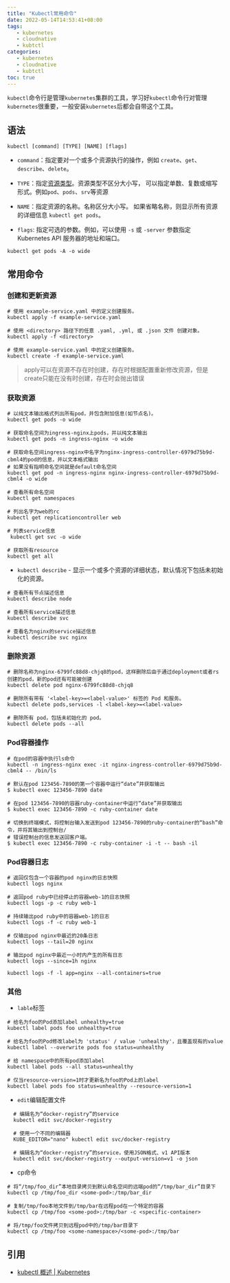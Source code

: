 ```yaml
---
title: "Kubectl常用命令"
date: 2022-05-14T14:53:41+08:00
tags:
   - kubernetes
   - cloudnative
   - kubtctl
categories:
   - kubernetes
   - cloudnative
   - kubtctl
toc: true
---
```


`kubectl`命令行是管理`kubernetes`集群的工具，学习好`kubectl`命令行对管理`kubernetes`很重要，一般安装`kubernetes`后都会自带这个工具。



## 语法

```shell
kubectl [command] [TYPE] [NAME] [flags]
```

* `command`：指定要对一个或多个资源执行的操作，例如 `create`、`get`、`describe`、`delete`。

* `TYPE`：指定[资源类型](https://kubernetes.io/zh/docs/reference/kubectl/overview/#%E8%B5%84%E6%BA%90%E7%B1%BB%E5%9E%8B)。资源类型不区分大小写， 可以指定单数、复数或缩写形式。例如`pod`、`pods`、`srv`等资源

* `NAME`：指定资源的名称。名称区分大小写。 如果省略名称，则显示所有资源的详细信息 `kubectl get pods`。

* `flags`: 指定可选的参数。例如，可以使用 `-s` 或 `-server` 参数指定 Kubernetes API 服务器的地址和端口。

```shell
kubectl get pods -A -o wide
```



## 常用命令

### 创建和更新资源

```shell
# 使用 example-service.yaml 中的定义创建服务。
kubectl apply -f example-service.yaml

# 使用 <directory> 路径下的任意 .yaml, .yml, 或 .json 文件 创建对象。
kubectl apply -f <directory>

# 使用 example-service.yaml 中的定义创建服务。
kubectl create -f example-service.yaml
```

> apply可以在资源不存在时创建，存在时根据配置重新修改资源，但是create只能在没有时创建，存在时会抛出错误



### 获取资源

```shell
# 以纯文本输出格式列出所有pod，并包含附加信息(如节点名)。
kubectl get pods -o wide

# 获取命名空间为ingress-nginx上pods，并以纯文本输出
kubectl get pods -n ingress-nginx -o wide

# 获取命名空间ingress-nginx中名字为nginx-ingress-controller-6979d75b9d-cbml4的pod的信息，并以文本格式输出
# 如果没有指明命名空间就是default命名空间
kubectl get pod -n ingress-nginx nginx-ingress-controller-6979d75b9d-cbml4 -o wide

# 查看所有命名空间
kubectl get namespaces

# 列出名字为web的rc
kubectl get replicationcontroller web

# 列表service信息
 kubectl get svc -o wide

# 获取所有resource
kubectl get all
```

* `kubectl describe` - 显示一个或多个资源的详细状态，默认情况下包括未初始化的资源。

```shell
# 查看所有节点描述信息
kubectl describe node

# 查看所有service描述信息
kubectl describe svc

# 查看名为nginx的service描述信息
kubectl describe svc nginx
```



### 删除资源

```shell
# 删除名称为nginx-6799fc88d8-chjq8的pod，这样删除后由于通过deployment或者rs创建的pod，新的pod还有可能被创建
kubectl delete pod nginx-6799fc88d8-chjq8

# 删除所有带有 '<label-key>=<label-value>' 标签的 Pod 和服务。
kubectl delete pods,services -l <label-key>=<label-value>

# 删除所有 pod，包括未初始化的 pod。
kubectl delete pods --all
```



### Pod容器操作

```shell
# 在pod的容器中执行ls命令
kubectl -n ingress-nginx exec -it nginx-ingress-controller-6979d75b9d-cbml4 -- /bin/ls

# 默认在pod 123456-7890的第一个容器中运行“date”并获取输出
$ kubectl exec 123456-7890 date

# 在pod 123456-7890的容器ruby-container中运行“date”并获取输出
$ kubectl exec 123456-7890 -c ruby-container date

# 切换到终端模式，将控制台输入发送到pod 123456-7890的ruby-container的“bash”命令，并将其输出到控制台/
# 错误控制台的信息发送回客户端。
$ kubectl exec 123456-7890 -c ruby-container -i -t -- bash -il
```



### Pod容器日志

```shell
# 返回仅包含一个容器的pod nginx的日志快照
kubectl logs nginx

# 返回pod ruby中已经停止的容器web-1的日志快照
kubectl logs -p -c ruby web-1

# 持续输出pod ruby中的容器web-1的日志
kubectl logs -f -c ruby web-1

# 仅输出pod nginx中最近的20条日志
kubectl logs --tail=20 nginx

# 输出pod nginx中最近一小时内产生的所有日志
kubectl logs --since=1h nginx

kubectl logs -f -l app=nginx --all-containers=true
```



### 其他

* `lable`标签

```shell
# 给名为foo的Pod添加label unhealthy=true
kubectl label pods foo unhealthy=true

# 给名为foo的Pod修改label为 'status' / value 'unhealthy'，且覆盖现有的value
kubectl label --overwrite pods foo status=unhealthy

# 给 namespace中的所有pod添加label
kubectl label pods --all status=unhealthy

# 仅当resource-version=1时才更新名为foo的Pod上的label
kubectl label pods foo status=unhealthy --resource-version=1
```

* `edit`编辑配置文件

```shell
  # 编辑名为“docker-registry”的service
  kubectl edit svc/docker-registry

  # 使用一个不同的编辑器
  KUBE_EDITOR="nano" kubectl edit svc/docker-registry

  # 编辑名为“docker-registry”的service，使用JSON格式、v1 API版本
  kubectl edit svc/docker-registry --output-version=v1 -o json
```

* cp命令

```shell
# 将“/tmp/foo_dir”本地目录拷贝到默认命名空间的远端pod的“/tmp/bar_dir”目录下
kubectl cp /tmp/foo_dir <some-pod>:/tmp/bar_dir

# 复制/tmp/foo本地文件到/tmp/bar在远程pod在一个特定的容器
kubectl cp /tmp/foo <some-pod>:/tmp/bar -c <specific-container>

# 将/tmp/foo文件拷贝到远程pod中的/tmp/bar目录下
kubectl cp /tmp/foo <some-namespace>/<some-pod>:/tmp/bar
```



## 引用

* [kubectl 概述 | Kubernetes](https://kubernetes.io/zh/docs/reference/kubectl/overview/)
